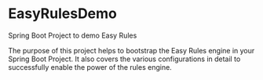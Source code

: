 # EasyRulesDemo

Spring Boot Project to demo Easy Rules

The purpose of this project helps to bootstrap the Easy Rules engine in your Spring Boot Project. It also covers the 
various configurations in detail to successfully enable the power of the rules engine.
